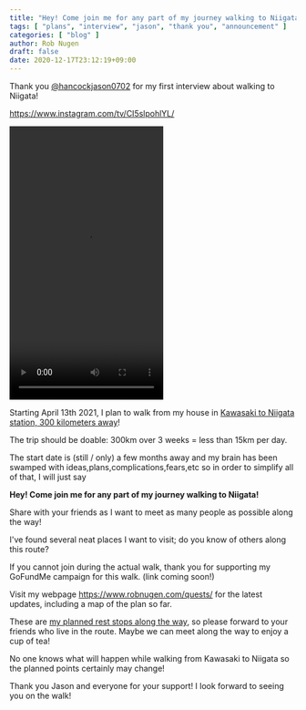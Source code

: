 ```yaml
---
title: "Hey! Come join me for any part of my journey walking to Niigata!"
tags: [ "plans", "interview", "jason", "thank you", "announcement" ]
categories: [ "blog" ]
author: Rob Nugen
draft: false
date: 2020-12-17T23:12:19+09:00
---
```


Thank you
[@hancockjason0702](https://www.instagram.com/hancockjason0702/) for
my first interview about walking to Niigata!

https://www.instagram.com/tv/CI5slpohlYL/

<video width="270" height="480" controls>
<source src="//b.robnugen.com/blog/2020/2020_dec_17_jason_interviewed_me.mp4" type="video/mp4">
</video>

Starting April 13th 2021, I plan to walk from my house in [Kawasaki to
Niigata station, 300 kilometers away](https://www.google.com/maps/d/viewer?mid=1ccCdmHbV1RTwKH9qKbBe531jRQ3Bsf2F&usp=sharing)!

The trip should be doable: 300km over 3 weeks = less than 15km per
day.

The start date is (still / only) a few months away and my brain has
been swamped with ideas,plans,complications,fears,etc so in order to
simplify all of that, I will just say

**Hey!  Come join me for any part of my journey walking to Niigata!**

Share with your friends as I want to meet as many people as possible
along the way!

I've found several neat places I want to visit; do you know of others
along this route?

If you cannot join during the actual walk, thank you for supporting my
GoFundMe campaign for this walk. (link coming soon!)

Visit my webpage https://www.robnugen.com/quests/ for the latest updates,
including a map of the plan so far.

These are [my planned rest stops along the way](https://www.google.com/maps/d/viewer?mid=1ccCdmHbV1RTwKH9qKbBe531jRQ3Bsf2F&usp=sharing), so please forward to
your friends who live in the route.  Maybe we can meet along the way
to enjoy a cup of tea!

No one knows what will happen while walking from Kawasaki to Niigata
so the planned points certainly may change!

Thank you Jason and everyone for your support!  I look forward to
seeing you on the walk!
